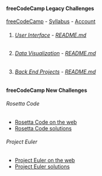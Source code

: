 #### freeCodeCamp Legacy Challenges

[freeCodeCamp](https://www.freecodecamp.org/) -  [Syllabus](https://www.freecodecamp.org/map) -  [Account](https://www.freecodecamp.org/michaeltd)

1. ###### [User Interface](01-front-end-cert/) -  [README.md](01-front-end-cert/README.md)

1. ###### [Data Visualization](02-data-vis-cert/) -  [README.md](02-data-vis-cert/README.md)

1. ###### [Back End Projects](03-back-end-cert/) -  [README.md](03-back-end-cert/README.md)

#### freeCodeCamp New Challenges

###### Rosetta Code
  * [Rosetta Code on the web](https://rosettacode.org/)
  * [Rosetta Code solutions](https://github.com/MichaelTd/CodeSites/tree/master/rosettacode)
###### Project Euler
  * [Project Euler on the web](https://projecteuler.net/)
  * [Project Euler solutions](https://github.com/MichaelTd/CodeSites/tree/master/projecteuler)
